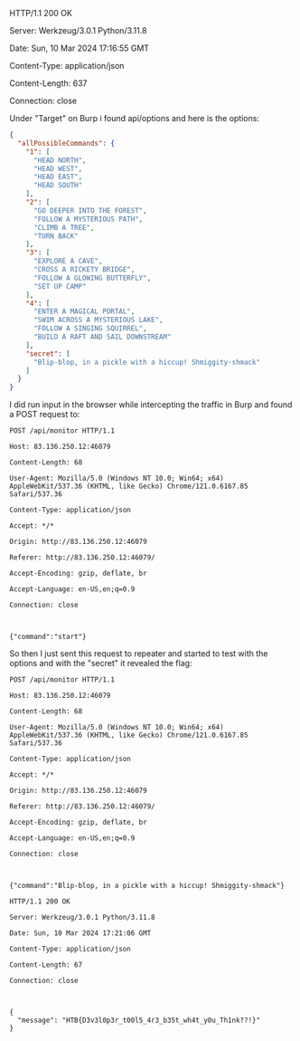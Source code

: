 HTTP/1.1 200 OK

Server: Werkzeug/3.0.1 Python/3.11.8

Date: Sun, 10 Mar 2024 17:16:55 GMT

Content-Type: application/json

Content-Length: 637

Connection: close

Under "Target" on Burp i found api/options and here is the options:
```json
{
  "allPossibleCommands": {
    "1": [
      "HEAD NORTH",
      "HEAD WEST",
      "HEAD EAST",
      "HEAD SOUTH"
    ],
    "2": [
      "GO DEEPER INTO THE FOREST",
      "FOLLOW A MYSTERIOUS PATH",
      "CLIMB A TREE",
      "TURN BACK"
    ],
    "3": [
      "EXPLORE A CAVE",
      "CROSS A RICKETY BRIDGE",
      "FOLLOW A GLOWING BUTTERFLY",
      "SET UP CAMP"
    ],
    "4": [
      "ENTER A MAGICAL PORTAL",
      "SWIM ACROSS A MYSTERIOUS LAKE",
      "FOLLOW A SINGING SQUIRREL",
      "BUILD A RAFT AND SAIL DOWNSTREAM"
    ],
    "secret": [
      "Blip-blop, in a pickle with a hiccup! Shmiggity-shmack"
    ]
  }
}
```

I did run input in the browser while intercepting the traffic in Burp and found a POST request to:
```
POST /api/monitor HTTP/1.1

Host: 83.136.250.12:46079

Content-Length: 68

User-Agent: Mozilla/5.0 (Windows NT 10.0; Win64; x64) AppleWebKit/537.36 (KHTML, like Gecko) Chrome/121.0.6167.85 Safari/537.36

Content-Type: application/json

Accept: */*

Origin: http://83.136.250.12:46079

Referer: http://83.136.250.12:46079/

Accept-Encoding: gzip, deflate, br

Accept-Language: en-US,en;q=0.9

Connection: close



{"command":"start"}
```

So then I just sent this request to repeater and started to test with the options and with the "secret" it revealed the flag:
```request
POST /api/monitor HTTP/1.1

Host: 83.136.250.12:46079

Content-Length: 68

User-Agent: Mozilla/5.0 (Windows NT 10.0; Win64; x64) AppleWebKit/537.36 (KHTML, like Gecko) Chrome/121.0.6167.85 Safari/537.36

Content-Type: application/json

Accept: */*

Origin: http://83.136.250.12:46079

Referer: http://83.136.250.12:46079/

Accept-Encoding: gzip, deflate, br

Accept-Language: en-US,en;q=0.9

Connection: close



{"command":"Blip-blop, in a pickle with a hiccup! Shmiggity-shmack"}
```

```response
HTTP/1.1 200 OK

Server: Werkzeug/3.0.1 Python/3.11.8

Date: Sun, 10 Mar 2024 17:21:06 GMT

Content-Type: application/json

Content-Length: 67

Connection: close



{
  "message": "HTB{D3v3l0p3r_t00l5_4r3_b35t_wh4t_y0u_Th1nk??!}"
}

```